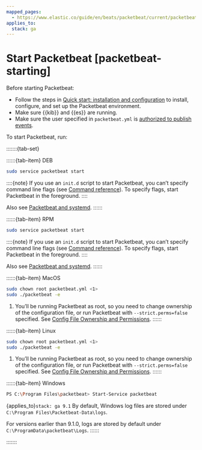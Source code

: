 ```yaml
---
mapped_pages:
  - https://www.elastic.co/guide/en/beats/packetbeat/current/packetbeat-starting.html
applies_to:
  stack: ga
---
```


# Start Packetbeat [packetbeat-starting]

Before starting Packetbeat:

* Follow the steps in [Quick start: installation and configuration](/reference/packetbeat/packetbeat-installation-configuration.md) to install, configure, and set up the Packetbeat environment.
* Make sure {{kib}} and {{es}} are running.
* Make sure the user specified in `packetbeat.yml` is [authorized to publish events](/reference/packetbeat/privileges-to-publish-events.md).

To start Packetbeat, run:

:::::::{tab-set}

::::::{tab-item} DEB
```sh
sudo service packetbeat start
```

::::{note}
If you use an `init.d` script to start Packetbeat, you can’t specify command line flags (see [Command reference](/reference/packetbeat/command-line-options.md)). To specify flags, start Packetbeat in the foreground.
::::


Also see [Packetbeat and systemd](/reference/packetbeat/running-with-systemd.md).
::::::

::::::{tab-item} RPM
```sh
sudo service packetbeat start
```

::::{note}
If you use an `init.d` script to start Packetbeat, you can’t specify command line flags (see [Command reference](/reference/packetbeat/command-line-options.md)). To specify flags, start Packetbeat in the foreground.
::::


Also see [Packetbeat and systemd](/reference/packetbeat/running-with-systemd.md).
::::::

::::::{tab-item} MacOS
```sh
sudo chown root packetbeat.yml <1>
sudo ./packetbeat -e
```

1. You’ll be running Packetbeat as root, so you need to change ownership of the configuration file, or run Packetbeat with `--strict.perms=false` specified. See [Config File Ownership and Permissions](/reference/libbeat/config-file-permissions.md).
::::::

::::::{tab-item} Linux
```sh
sudo chown root packetbeat.yml <1>
sudo ./packetbeat -e
```

1. You’ll be running Packetbeat as root, so you need to change ownership of the configuration file, or run Packetbeat with `--strict.perms=false` specified. See [Config File Ownership and Permissions](/reference/libbeat/config-file-permissions.md).
::::::

::::::{tab-item} Windows
```sh
PS C:\Program Files\packetbeat> Start-Service packetbeat
```

{applies_to}`stack: ga 9.1` By default, Windows log files are stored under `C:\Program Files\Packetbeat-Data\logs`.

For versions earlier than 9.1.0, logs are stored by default under `C:\ProgramData\packetbeat\Logs`.
::::::

:::::::
